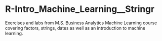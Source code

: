 # R-Intro_Machine_Learning__Stringr
Exercises and labs from M.S. Business Analytics Machine Learning course covering factors, strings, dates as well as an introduction to machine learning.
